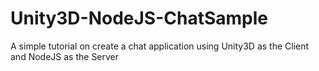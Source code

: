 # Unity3D-NodeJS-ChatSample
A simple tutorial on create a chat application using Unity3D as the Client and NodeJS as the Server
